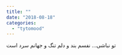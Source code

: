 ```yaml
---
title: ""
date: "2018-08-18"
categories: 
  - "tytomood"
---
```


تو نباشی... نفسم بند و دلم تنگ و جهانم سرد است
